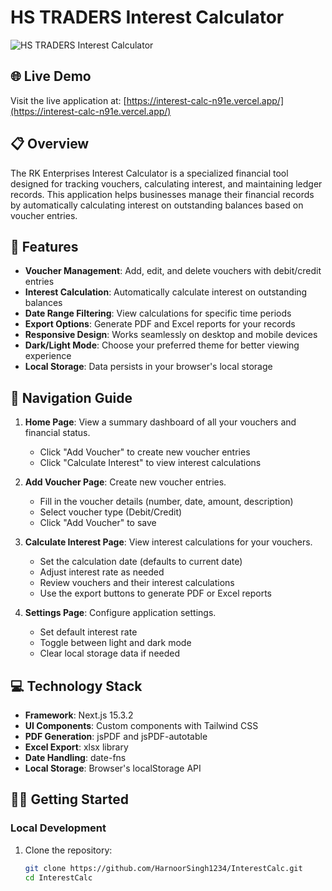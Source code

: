 # HS TRADERS Interest Calculator

![HS TRADERS Interest Calculator](https://i.imgur.com/xyzabc.png)

## 🌐 Live Demo

Visit the live application at: [https://interest-calc-n91e.vercel.app/](https://interest-calc-n91e.vercel.app/)

## 📋 Overview

The RK Enterprises Interest Calculator is a specialized financial tool designed for tracking vouchers, calculating interest, and maintaining ledger records. This application helps businesses manage their financial records by automatically calculating interest on outstanding balances based on voucher entries.

## 🚀 Features

- **Voucher Management**: Add, edit, and delete vouchers with debit/credit entries
- **Interest Calculation**: Automatically calculate interest on outstanding balances
- **Date Range Filtering**: View calculations for specific time periods
- **Export Options**: Generate PDF and Excel reports for your records
- **Responsive Design**: Works seamlessly on desktop and mobile devices
- **Dark/Light Mode**: Choose your preferred theme for better viewing experience
- **Local Storage**: Data persists in your browser's local storage

## 🧭 Navigation Guide

1. **Home Page**: View a summary dashboard of all your vouchers and financial status.
   - Click "Add Voucher" to create new voucher entries
   - Click "Calculate Interest" to view interest calculations

2. **Add Voucher Page**: Create new voucher entries.
   - Fill in the voucher details (number, date, amount, description)
   - Select voucher type (Debit/Credit)
   - Click "Add Voucher" to save

3. **Calculate Interest Page**: View interest calculations for your vouchers.
   - Set the calculation date (defaults to current date)
   - Adjust interest rate as needed
   - Review vouchers and their interest calculations
   - Use the export buttons to generate PDF or Excel reports

4. **Settings Page**: Configure application settings.
   - Set default interest rate
   - Toggle between light and dark mode
   - Clear local storage data if needed

## 💻 Technology Stack

- **Framework**: Next.js 15.3.2
- **UI Components**: Custom components with Tailwind CSS
- **PDF Generation**: jsPDF and jsPDF-autotable
- **Excel Export**: xlsx library
- **Date Handling**: date-fns
- **Local Storage**: Browser's localStorage API

## 🚶‍♀️ Getting Started

### Local Development

1. Clone the repository:
   ```bash
   git clone https://github.com/HarnoorSingh1234/InterestCalc.git
   cd InterestCalc